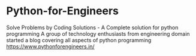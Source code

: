 # Python-for-Engineers
Solve Problems by Coding Solutions - A Complete solution for python programming
A group of technology enthusiasts from engineering domain started a blog covering all aspects of python programming
https://www.pythonforengineers.in/
